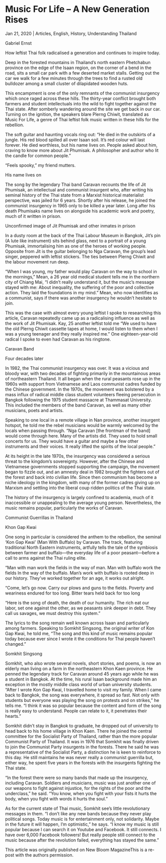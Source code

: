 # Music For Life – A New Generation Rises

Jan 21, 2020 | Articles, English, History, Understanding Thailand





Gabriel Ernst

How leftist Thai folk radicalised a generation and continues to inspire today.

Deep in the forested mountains in Thailand’s north eastern Phetchabun province on the edge of the Isaan region, on the corner of a bend in the road, sits a small car park with a few deserted market stalls. Getting out the car we walk for a few minutes through the trees to find a rusted old bulldozer among a small cluster of dilapidated wooden huts.

This encampment is one of the only remnants of the communist insurgency which once raged across these hills. The thirty-year conflict brought both farmers and student intellectuals into the wild to fight together against the Thai state. After somberly wandering around the site we get back in our car. Turning on the ignition, the speakers blare Plerng Chiwit, translated as Music For Life, a genre of Thai leftist folk music written in these hills for the rebellion.

The soft guitar and haunting vocals ring out: “He died in the outskirts of a jungle. His red blood spilled all over Isaan soil. It’s red colour will last forever. He died worthless, but his name lives on. People asked about him, craving to know more about Jit Phumisak. A philosopher and author who lit the candle for common people.”

“Feels spooky,” my friend mutters.

His name lives on

The song by the legendary Thai band Caravan recounts the life of Jit Phumisak, an intellectual and communist insurgent who, after writing his seminal history of the Thai state from a Marxist historical materialist perspective, was jailed for 6 years. Shortly after his release, he joined the communist insurgency in 1965 only to be killed a year later. Long after his death Phumisaks name lives on alongside his academic work and poetry, much of it written in prison.





Unconfirmed image of Jit Phumisak and other inmates in prison





In a dusty room at the back of the Thai Labour Museum in Bangkok, Jit’s pin (A lute like instrument) sits behind glass, next to a portrait of a young Phumisak, immortalising him as one of the heroes of working people. Opposite from Jit is the guitar belonging to Nga Caravan, the group’s lead singer, peppered with leftist stickers. The ties between Plerng Chiwit and the labour movement run deep.

“When I was young, my father would play Caravan on the way to school in the mornings,” Mean, a 26 year old medical student tells me in the northern city of Chiang Mai, “I didn’t really understand it, but the music’s message stayed with me: About inequality, the suffering of the poor and collective action. They laid the foundations in my mind.” Mean, who now identifies as a communist, says if there was another insurgency he wouldn’t hesitate to join.

This was the case with almost every young leftist I spoke to researching this article, Caravan repeatedly came up as a radicalising influence as well as the work of Jit Phumisak. Kay, 25 another leftist told me “We used to have the old Plerng Chiwit cassette tapes at home, I would listen to them when I was a young teenager and they really inspired me.” One eighteen-year-old radical I spoke to even had Caravan as his ringtone.





Caravan Band





Four decades later

In 1982, the Thai communist insurgency was over. It was a vicious and bloody war, with two decades of fighting primarily in the mountainous areas of northeastern Thailand. It all began when the rural peasants rose up in the 1960s with support from Vietnamese and Laos communist cadres funded by the Chinese government. In the 1970s, the movement was bolstered by a mass influx of radical middle class student volunteers fleeing persecution in Bangkok following the 1975 student massacre at Thammasat University. This included the members of the band Caravan, as well as many other musicians, poets and artists.

Speaking to one local in a remote village in Nan province, another insurgent hotspot, he told me the rebel musicians would be warmly welcomed by the locals when passing through. “Nga Caravan [the frontman of the band] would come through here. Many of the artists did. They used to hold small concerts for us. They would have a guitar and maybe a few other instruments and their voices. It really lifted the spirits of the local people.”

At its height in the late 1970s, the insurgency was considered a serious threat to the kingdom’s sovereignty. However, after the Chinese and Vietnamese governments stopped supporting the campaign, the movement began to fizzle out, and an amnesty deal in 1982 brought the fighters out of the forest and back into civilian life. Since then communism has become a niche ideology in the kingdom, with many of the former cadres giving up on Marxism and settling into the liberal coup ridden politics of the Thai state.

The history of the insurgency is largely confined to academia, much of it inaccessible or unappealing to the average young person. Nevertheless, the music remains popular, particularly the works of Caravan.





Communist Guerrillas in Thailand





Khon Gap Kwai

One song in particular is considered the anthem to the rebellion, the seminal ‘Kon Gap Kwai’ (Man With Buffalo) by Caravan. The track, featuring traditional North Eastern instruments, artfully tells the tale of the symbiosis between farmer and buffalo—the everyday life of a poor peasant—before a call to arms against the Thai ruling elite.

“Man with man work the fields in the way of man. Man with buffalo work the fields In the way of the buffalo. Man’s work with buffalo is rooted deep in our history. They’ve worked together for an age, it works out alright.

“Come, let’s go now. Carry our plows and guns to the fields. Poverty and weariness endured for too long. Bitter tears held back for too long

“Here is the song of death, the death of our humanity. The rich eat our labor, set one against the other, as we peasants sink deeper in debt. They call us savages, we must destroy this system.”

The lyrics to the song remain well known across Isaan and particularly among farmers. Speaking to Somkhit Singsong, the original writer of Kon Gap Kwai, he told me, “The song and this kind of music remains popular today because ever since I wrote it the conditions for Thai people haven’t changed.”





Somkhit Singsong





Somkhit, who also wrote several novels, short stories, and poems, is now an elderly man living on a farm in the northeastern Khon Kaen province. He penned the legendary track for Caravan around 45 years ago while he was a student in Bangkok. At the time, his rural Isaan background made him an exception in the mostly middle class world of urban university students. “After I wrote Kon Gap Kwai, I travelled home to visit my family. When I came back to Bangkok, the song was everywhere, it spread so fast. Not only with students but everyone was playing the song on protests and on strikes,” he tells me. “I think it was so popular because the content and form of the song is really easy to understand. People can relate to it, it penetrates their hearts.”

Somkhit didn’t stay in Bangkok to graduate, he dropped out of university to head back to his home village in Khon Kaen. There he joined the central committee for the Socialist Party of Thailand, rather than the more popular Communist Party of Thailand. It was in 1976 that Somkhit was finally driven to join the Communist Party insurgents in the forests. There he said he was a representative of the Socialist Party, a distinction he is keen to reinforce to this day. He still maintains he was never really a communist guerrilla but, either way, he spent five years in the forests with the insurgents fighting the Thai state.

“In the forest there were so many bands that made up the insurgency, including Caravan. Soldiers and musicians, music was just another one of our weapons to fight against injustice, for the rights of the poor and the underclass,” he said. “You know, when you fight with your fists it hurts the body, when you fight with words it hurts the soul.”

As for the current state of Thai music, Somkhit see’s little revolutionary messages in them. “I don’t like any new bands because they never play political songs. Today music is for entertainment only, not solidarity. Maybe in the future it will happen, I’m optimistic,” he says. “I know my music is still popular because I can search it on Youtube and Facebook. It still connects. I have over 6,000 Facebook followers! But really people still connect to the music because after the revolution failed, everything has stayed the same.”

This article was originally published on New Bloom MagazineThis is a re-post with the authors permission.